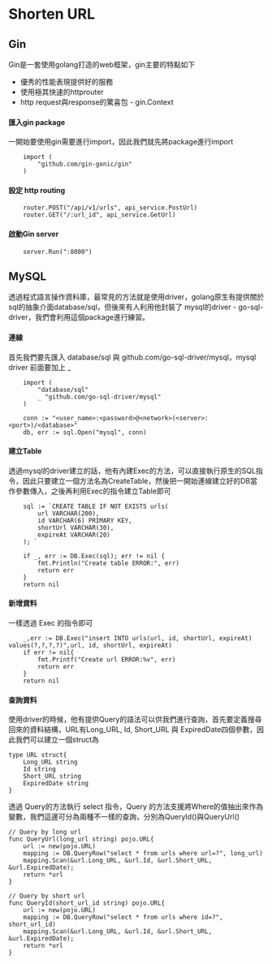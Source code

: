# Shorten URL
## Gin
Gin是一套使用golang打造的web框架，gin主要的特點如下
* 優秀的性能表現提供好的服務
* 使用極其快速的httprouter
* http request與response的驚喜包 - gin.Context

#### 匯入gin package
一開始要使用gin需要進行import，因此我們就先將package進行import
```
    import (
        "github.com/gin-gonic/gin"
    )
```
#### 設定 http routing
```
	router.POST("/api/v1/urls", api_service.PostUrl)
	router.GET("/:url_id", api_service.GetUrl)
```
#### 啟動Gin server
```
	server.Run(":8000")
```

## MySQL
透過程式語言操作資料庫，最常見的方法就是使用driver，golang原生有提供關於sql的抽象介面database/sql，但後來有人利用他封裝了 mysql的driver - go-sql-driver，我們會利用這個package進行練習。
#### 連線
首先我們要先匯入 database/sql 與 github.com/go-sql-driver/mysql，mysql driver 前面要加上 _
```
    import (
        "database/sql"
        _ "github.com/go-sql-driver/mysql"
    )
```
```
	conn := "<user_name>:<password>@<network>(<server>:<port>)/<database>"
	db, err := sql.Open("mysql", conn)
```
#### 建立Table
透過mysql的driver建立的話，他有內建Exec的方法，可以直接執行原生的SQL指令，因此只要建立一個方法名為CreateTable，然後把一開始連線建立好的DB當作參數傳入，之後再利用Exec的指令建立Table即可
```
	sql := `CREATE TABLE IF NOT EXISTS urls(
        url VARCHAR(200),
        id VARCHAR(6) PRIMARY KEY,
        shortUrl VARCHAR(30),
        expireAt VARCHAR(20)
	); `

	if _, err := DB.Exec(sql); err != nil {
		fmt.Println("Create table ERROR:", err)
		return err
	}
	return nil
```
#### 新增資料
一樣透過 Exec 的指令即可
```
	_,err := DB.Exec("insert INTO urls(url, id, shortUrl, expireAt) values(?,?,?,?)",url, id, shortUrl, expireAt)
	if err != nil{
		fmt.Printf("Create url ERROR:%v", err)
		return err
	}
	return nil
```
#### 查詢資料
使用driver的時候，他有提供Query的語法可以供我們進行查詢，首先要定義搜尋回來的資料結構，URL有Long_URL, Id, Short_URL 與 ExpiredDate四個參數，因此我們可以建立一個struct為
```
type URL struct{
	Long_URL string 
	Id string 
	Short_URL string 
	ExpiredDate string 
}
```
透過 Query的方法執行 select 指令，Query 的方法支援將Where的值抽出來作為變數，我們這邊可分為兩種不一樣的查詢，分別為QueryId()與QueryUrl()
```
// Query by long url
func QueryUrl(long_url string) pojo.URL{
	url := new(pojo.URL)
	mapping := DB.QueryRow("select * from urls where url=?", long_url)
	mapping.Scan(&url.Long_URL, &url.Id, &url.Short_URL, &url.ExpiredDate);
	return *url
}

// Query by short url
func QueryId(short_url_id string) pojo.URL{
	url := new(pojo.URL)
	mapping := DB.QueryRow("select * from urls where id=?", short_url_id)
	mapping.Scan(&url.Long_URL, &url.Id, &url.Short_URL, &url.ExpiredDate);
	return *url
}
```
